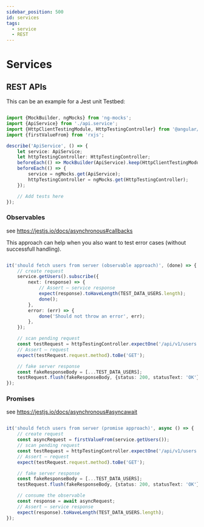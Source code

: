 ```yaml
---
sidebar_position: 500
id: services
tags:
  - service
  - REST
---
```


# Services

## REST APIs

This can be an example for a Jest unit Testbed:

```typescript title="your.service.spec.ts"

import {MockBuilder, ngMocks} from 'ng-mocks';
import {ApiService} from './api.service';
import {HttpClientTestingModule, HttpTestingController} from '@angular/common/http/testing';
import {firstValueFrom} from 'rxjs';

describe('ApiService', () => {
    let service: ApiService;
    let httpTestingController: HttpTestingController;
    beforeEach(() => MockBuilder(ApiService).keep(HttpClientTestingModule));
    beforeEach(() => {
        service = ngMocks.get(ApiService);
        httpTestingController = ngMocks.get(HttpTestingController);
    });

    // Add tests here
});
```

### Observables

see https://jestjs.io/docs/asynchronous#callbacks

This approach can help when you also want to test error cases (without successfull handling).

```typescript title="your.service.spec.ts"

it('should fetch users from server (observable approach)', (done) => {
    // create request
    service.getUsers().subscribe({
        next: (response) => {
            // Assert — service response
            expect(response).toHaveLength(TEST_DATA_USERS.length);
            done();
        },
        error: (err) => {
            done('Should not throw an error', err);
        },
    });

    // scan pending request
    const testRequest = httpTestingController.expectOne('/api/v1/users');
    // Assert — request
    expect(testRequest.request.method).toBe('GET');

    // fake server response
    const fakeResponseBody = [...TEST_DATA_USERS];
    testRequest.flush(fakeResponseBody, {status: 200, statusText: 'OK'});
});
```

### Promises

see https://jestjs.io/docs/asynchronous#asyncawait

```typescript title="your.service.spec.ts"

it('should fetch users from server (promise approach)', async () => {
    // create request
    const asyncRequest = firstValueFrom(service.getUsers());
    // scan pending request
    const testRequest = httpTestingController.expectOne('/api/v1/users');
    // Assert — request
    expect(testRequest.request.method).toBe('GET');

    // fake server response
    const fakeResponseBody = [...TEST_DATA_USERS];
    testRequest.flush(fakeResponseBody, {status: 200, statusText: 'OK'});

    // consume the observable
    const response = await asyncRequest;
    // Assert — service response
    expect(response).toHaveLength(TEST_DATA_USERS.length);
});

```